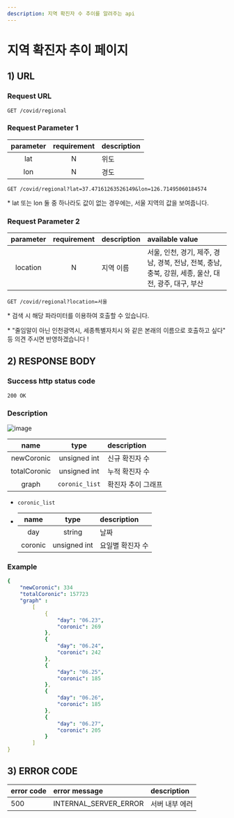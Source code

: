 ```yaml
---
description: 지역 확진자 수 추이를 알려주는 api
---
```


# 지역 확진자 추이 페이지

## 1\) URL

### Request URL

```text
GET /covid/regional
```

### Request Parameter 1

| parameter | requirement | description |
| :---: | :---: | :--- |
| lat | N | 위도 |
| lon | N | 경도 |

```text
GET /covid/regional?lat=37.47161263526149&lon=126.71495060184574
```

\* lat 또는 lon 둘 중 하나라도 값이 없는 경우에는, 서울 지역의 값을 보여줍니다.

### Request Parameter 2

| parameter | requirement | description | available value |
| :---: | :---: | :--- | :--- |
| location | N | 지역 이름 | 서울, 인천, 경기, 제주, 경남, 경북, 전남, 전북, 충남, 충북, 강원, 세종, 울산, 대전, 광주, 대구, 부산 |

```text
GET /covid/regional?location=서울
```

\* 검색 시 해당 파라미터를 이용하여 호출할 수 있습니다.

\* "줄임말이 아닌 인천광역시, 세종특별자치시 와 같은 본래의 이름으로 호출하고 싶다" 등 의견 주시면 반영하겠습니다 !

## 2\) RESPONSE BODY

### Success http status code

`200 OK`

### Description

![image](https://user-images.githubusercontent.com/68107000/124695165-a62dd800-df1d-11eb-92a5-73e2a7613a0d.png)

| name | type | description |
| :---: | :---: | :--- |
| newCoronic | unsigned int | 신규 확진자 수 |
| totalCoronic | unsigned int | 누적 확진자 수 |
| graph | `coronic_list` | 확진자 추이 그래프 |

* `coronic_list`
* | name | type | description |
  | :---: | :---: | :--- |
  | day | string | 날짜 |
  | coronic | unsigned int | 요일별 확진자 수 |

### Example

```yaml
{
    "newCoronic": 334
    "totalCoronic": 157723
    "graph" :
        [
            {
                "day": "06.23",
                "coronic": 269
            },
            {
                "day": "06.24",
                "coronic": 242
            },
            {
                "day": "06.25",
                "coronic": 185
            },
            {
                "day": "06.26",
                "coronic": 185
            },
            {
                "day": "06.27",
                "coronic": 205
            }
        ]
}
```

## 3\) ERROR CODE

| error code | error message | description |
| :--- | :--- | :--- |
| 500 | INTERNAL\_SERVER\_ERROR | 서버 내부 에러 |

